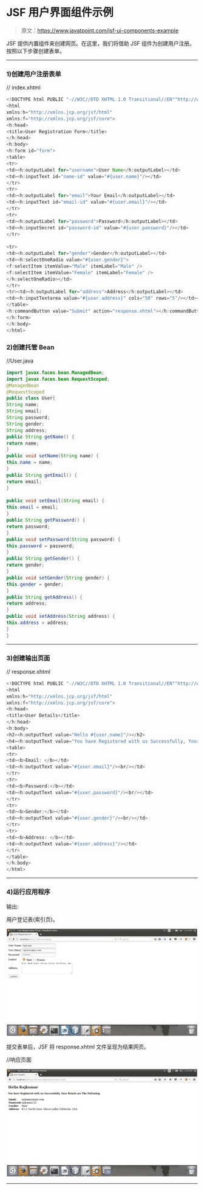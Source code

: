 # JSF 用户界面组件示例

> 原文：<https://www.javatpoint.com/jsf-ui-components-example>

JSF 提供内置组件来创建网页。在这里，我们将借助 JSF 组件为创建用户注册。按照以下步骤创建表单。

* * *

### 1)创建用户注册表单

// index.xhtml

```java
<!DOCTYPE html PUBLIC "-//W3C//DTD XHTML 1.0 Transitional//EN""http://www.w3.org/TR/xhtml1/DTD/xhtml1-transitional.dtd">
<html 
xmlns:h="http://xmlns.jcp.org/jsf/html"
xmlns:f="http://xmlns.jcp.org/jsf/core">
<h:head>
<title>User Registration Form</title>
</h:head>
<h:body>
<h:form id="form">
<table>
<tr>
<td><h:outputLabel for="username">User Name</h:outputLabel></td>
<td><h:inputText id="name-id" value="#{user.name}"/></td>
</tr>
<tr>
<td><h:outputLabel for="email">Your Email</h:outputLabel></td>
<td><h:inputText id="email-id" value="#{user.email}"/></td>
</tr>
<tr>
<td><h:outputLabel for="password">Password</h:outputLabel></td>
<td><h:inputSecret id="password-id" value="#{user.password}"/></td>
</tr>

<tr>
<td><h:outputLabel for="gender">Gender</h:outputLabel></td>
<td><h:selectOneRadio value="#{user.gender}">
<f:selectItem itemValue="Male" itemLabel="Male" />
<f:selectItem itemValue="Female" itemLabel="Female" />
</h:selectOneRadio></td>
</tr>
<tr><td><h:outputLabel for="address">Address</h:outputLabel></td>
<td><h:inputTextarea value="#{user.address}" cols="50" rows="5"/></td></tr>
</table>
<h:commandButton value="Submit" action="response.xhtml"></h:commandButton>
</h:form>
</h:body>
</html>

```

### 2)创建托管 Bean

//User.java

```java
import javax.faces.bean.ManagedBean;
import javax.faces.bean.RequestScoped;
@ManagedBean
@RequestScoped
public class User{
String name;
String email;
String password;
String gender;
String address;
public String getName() {
return name;
}
public void setName(String name) {
this.name = name;
}
public String getEmail() {
return email;
}

public void setEmail(String email) {
this.email = email;
}
public String getPassword() {
return password;
}
public void setPassword(String password) {
this.password = password;
}
public String getGender() {
return gender;
}
public void setGender(String gender) {
this.gender = gender;
}
public String getAddress() {
return address;
}
public void setAddress(String address) {
this.address = address;
}    
}

```

* * *

### 3)创建输出页面

// response.xhtml

```java
<!DOCTYPE html PUBLIC "-//W3C//DTD XHTML 1.0 Transitional//EN""http://www.w3.org/TR/xhtml1/DTD/xhtml1-transitional.dtd">
<html 
xmlns:h="http://xmlns.jcp.org/jsf/html"
xmlns:f="http://xmlns.jcp.org/jsf/core">
<h:head>
<title>User Details</title>
</h:head>
<h:body>
<h2><h:outputText value="Hello #{user.name}"/></h2>
<h4><h:outputText value="You have Registered with us Successfully, Your Details are The Following."/></h4>
<table>
<tr>
<td><b>Email: </b></td>
<td><h:outputText value="#{user.email}"/><br/></td>
</tr>
<tr>
<td><b>Password:</b></td>
<td><h:outputText value="#{user.password}"/><br/></td>
</tr>
<tr>
<td><b>Gender:</b></td>
<td><h:outputText value="#{user.gender}"/><br/></td>
</tr>
<tr>
<td><b>Address: </b></td>
<td><h:outputText value="#{user.address}"/></td>
</tr>
</table>
</h:body>
</html>

```

* * *

### 4)运行应用程序

输出:

用户登记表(索引页)。

![JSF User registration form example 1](img/55aaa8223a969f5b9e1b527be0b14b25.png)

提交表单后，JSF 将 response.xhtml 文件呈现为结果网页。

//响应页面

![JSF User registration form example 2](img/ff2a31be9eae454d0b6e0d42af5357ff.png)

* * *